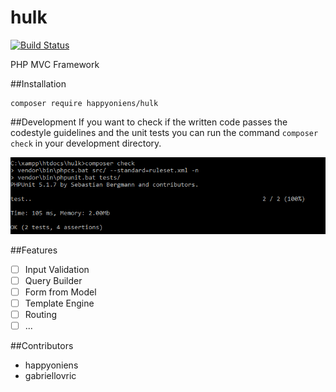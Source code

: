 # hulk

[![Build Status](https://travis-ci.org/happyoniens/hulk.svg?branch=master)](https://travis-ci.org/happyoniens/hulk)

PHP MVC Framework

##Installation
```
composer require happyoniens/hulk
```

##Development
If you want to check if the written code passes the codestyle guidelines and the unit tests you can run the command ```composer check``` in your development directory.

![CMD composer check](images/CMD_composer_check.PNG)

##Features
- [ ] Input Validation
- [ ] Query Builder
- [ ] Form from Model
- [ ] Template Engine
- [ ] Routing
- [ ] ...

##Contributors
- happyoniens
- gabriellovric
